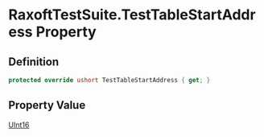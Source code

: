 # RaxoftTestSuite.TestTableStartAddress Property
## Definition

```c#
protected override ushort TestTableStartAddress { get; }
```

## Property Value

[UInt16](https://learn.microsoft.com/en-gb/dotnet/api/System.UInt16)
